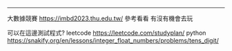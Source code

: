 
------------------------------------
大數據競賽
https://imbd2023.thu.edu.tw/
參考看看 有沒有機會去玩

可以在這邊測試程式?
leetcode
https://leetcode.com/studyplan/
python
https://snakify.org/en/lessons/integer_float_numbers/problems/tens_digit/
